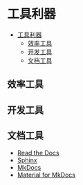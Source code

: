 # 工具利器

<!-- TOC -->

- [工具利器](#工具利器)
    - [效率工具](#效率工具)
    - [开发工具](#开发工具)
    - [文档工具](#文档工具)

<!-- /TOC -->

## 效率工具

## 开发工具

## 文档工具

- [Read the Docs](https://docs.readthedocs.io/en/stable/)
- [Sphinx](https://docs.readthedocs.io/en/stable/intro/getting-started-with-sphinx.html)
- [MkDocs](https://docs.readthedocs.io/en/stable/intro/getting-started-with-mkdocs.html)
- [Material for MkDocs](https://squidfunk.github.io/mkdocs-material/)
